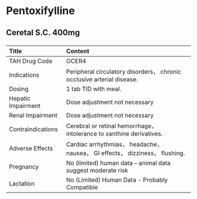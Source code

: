 # Pentoxifylline

## Ceretal S.C. 400mg

##### 

| Title              | Content                                                                      |
|:-------------------|:-----------------------------------------------------------------------------|
| TAH Drug Code      | OCER4                                                                        |
| Indications        | Peripheral circulatory disorders， chronic occlusive arterial disease.       |
| Dosing             | 1 tab TID with meal.                                                         |
| Hepatic Impairment | Dose adjustment not necessary                                                |
| Renal Impairment   | Dose adjustment not necessary                                                |
| Contraindications  | Cerebral or retinal hemorrhage， intolerance to xanthine derivatives.        |
| Adverse Effects    | Cardiac arrhythmias， headache， nausea， GI effects， dizziness， flushing. |
| Pregnancy          | No (limited) human data – animal data suggest moderate risk                  |
| Lactation          | No (Limited) Human Data - Probably Compatible                                |

